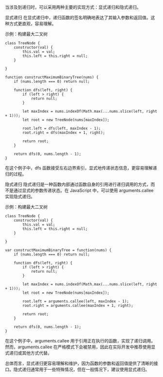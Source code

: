 当涉及到递归时，可以采用两种主要的实现方式：显式递归和隐式递归。

显式递归
在显式递归中，递归函数的签名明确地表达了其输入参数和返回值。这种方式更直观，容易理解。

示例：构建最大二叉树

```code
class TreeNode {
    constructor(val) {
        this.val = val;
        this.left = this.right = null;
    }

}

function constructMaximumBinaryTree(nums) {
    if (nums.length === 0) return null;

    function dfs(left, right) {
        if (left > right) {
            return null;
        }

        let maxIndex = nums.indexOf(Math.max(...nums.slice(left, right + 1)));
        let root = new TreeNode(nums[maxIndex]);

        root.left = dfs(left, maxIndex - 1);
        root.right = dfs(maxIndex + 1, right);

        return root;
    }

    return dfs(0, nums.length - 1);
}
```

在这个例子中，dfs 函数接受左右边界索引，显式地传递状态信息，更容易理解递归的过程。

隐式递归
隐式递归是一种函数内部通过函数自身的引用进行递归调用的方式，而不是通过显式的参数传递状态。在 JavaScript 中，可以使用 arguments.callee 实现隐式递归。

示例：构建最大二叉树

```code
class TreeNode {
    constructor(val) {
        this.val = val;
        this.left = this.right = null;
    }

}

var constructMaximumBinaryTree = function(nums) {
    if (nums.length === 0) return null;

    function dfs(left, right) {
        if (left > right) {
            return null;
        }

        let maxIndex = nums.indexOf(Math.max(...nums.slice(left, right + 1)));
        let root = new TreeNode(nums[maxIndex]);

        root.left = arguments.callee(left, maxIndex - 1);
        root.right = arguments.callee(maxIndex + 1, right);

        return root;
    }

    return dfs(0, nums.length - 1);
}
```

在这个例子中，arguments.callee 用于引用正在执行的函数，实现了递归调用。然而，arguments.callee 在严格模式下会被禁用，因此在实际开发中推荐使用显式递归或其他方式代替。

总体而言，显式递归更容易理解和维护，因为函数的参数和返回值提供了清晰的接口。隐式递归通常用于一些特殊情况，但在一般情况下，建议使用显式递归。




